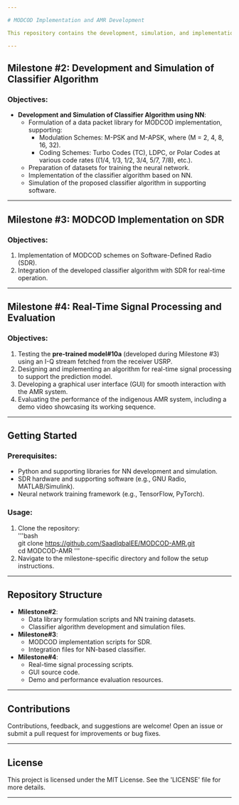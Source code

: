 ```yaml
---

# MODCOD Implementation and AMR Development

This repository contains the development, simulation, and implementation of adaptive modulation and coding (MODCOD) schemes, along with a classifier algorithm for automated modulation recognition (AMR) using neural networks (NN). The milestones outline the step-by-step progression of the project.  

---
```


## Milestone #2: Development and Simulation of Classifier Algorithm  

### Objectives:  
- **Development and Simulation of Classifier Algorithm using NN**:  
  - Formulation of a data packet library for MODCOD implementation, supporting:  
    - Modulation Schemes: M-PSK and M-APSK, where \(M = 2, 4, 8, 16, 32\).  
    - Coding Schemes: Turbo Codes (TC), LDPC, or Polar Codes at various code rates (\(1/4, 1/3, 1/2, 3/4, 5/7, 7/8\), etc.).  
  - Preparation of datasets for training the neural network.  
  - Implementation of the classifier algorithm based on NN.  
  - Simulation of the proposed classifier algorithm in supporting software.  

---

## Milestone #3: MODCOD Implementation on SDR  

### Objectives:  
1. Implementation of MODCOD schemes on Software-Defined Radio (SDR).  
2. Integration of the developed classifier algorithm with SDR for real-time operation.  

---

## Milestone #4: Real-Time Signal Processing and Evaluation  

### Objectives:  
1. Testing the **pre-trained model#10a** (developed during Milestone #3) using an I-Q stream fetched from the receiver USRP.  
2. Designing and implementing an algorithm for real-time signal processing to support the prediction model.  
3. Developing a graphical user interface (GUI) for smooth interaction with the AMR system.  
4. Evaluating the performance of the indigenous AMR system, including a demo video showcasing its working sequence.  

---

## Getting Started  

### Prerequisites:  
- Python and supporting libraries for NN development and simulation.  
- SDR hardware and supporting software (e.g., GNU Radio, MATLAB/Simulink).  
- Neural network training framework (e.g., TensorFlow, PyTorch).  

### Usage:  
1. Clone the repository:  
   '''bash  
   git clone https://github.com/SaadIqbalEE/MODCOD-AMR.git  
   cd MODCOD-AMR 
   '''  
2. Navigate to the milestone-specific directory and follow the setup instructions.  

---

## Repository Structure  

- **Milestone#2**:  
  - Data library formulation scripts and NN training datasets.  
  - Classifier algorithm development and simulation files.  
- **Milestone#3**:  
  - MODCOD implementation scripts for SDR.  
  - Integration files for NN-based classifier.  
- **Milestone#4**:  
  - Real-time signal processing scripts.  
  - GUI source code.  
  - Demo and performance evaluation resources.  

---

## Contributions  
Contributions, feedback, and suggestions are welcome! Open an issue or submit a pull request for improvements or bug fixes.  

---

## License  
This project is licensed under the MIT License. See the 'LICENSE' file for more details.  

---